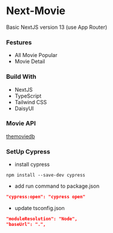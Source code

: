 # Next-Movie

Basic NextJS version 13 (use App Router)

### Festures

- All Movie Popular
- Movie Detail

### Build With

- NextJS
- TypeScript
- Tailwind CSS
- DaisyUI

### Movie API

[themoviedb](https://www.themoviedb.org/)

### SetUp Cypress

- install cypress

```
npm install --save-dev cypress
```

- add run command to package.json

```json
"cypress:open": "cypress open"
```

- update tsconfig.json

```json
"moduleResolution": "Node",
"baseUrl": ".",
```
